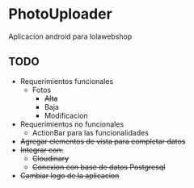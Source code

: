 PhotoUploader
=============

Aplicacion android para lolawebshop


TODO
---
* Requerimientos funcionales
  * Fotos
    * ~~Alta~~
    * Baja
    * Modificacion
* Requerimientos no funcionales
  * ActionBar para las funcionalidades
* ~~Agregar elementos de vista para completar datos~~
* ~~Integrar con:~~
  * ~~Cloudinary~~
  * ~~Conexion con base de datos Postgresql~~
* ~~Cambiar logo de la aplicacion~~

